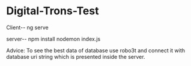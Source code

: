 # Digital-Trons-Test

Client--
ng serve

server--
npm install
nodemon index.js

Advice: 
To see the best data of database use robo3t and connect it with database uri string which is presented inside the server.

